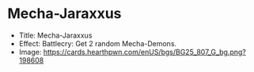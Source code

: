 # Mecha-Jaraxxus
- Title:  Mecha-Jaraxxus
- Effect:  Battlecry: Get 2 random Mecha-Demons.
- Image:  https://cards.hearthpwn.com/enUS/bgs/BG25_807_G_bg.png?198608
